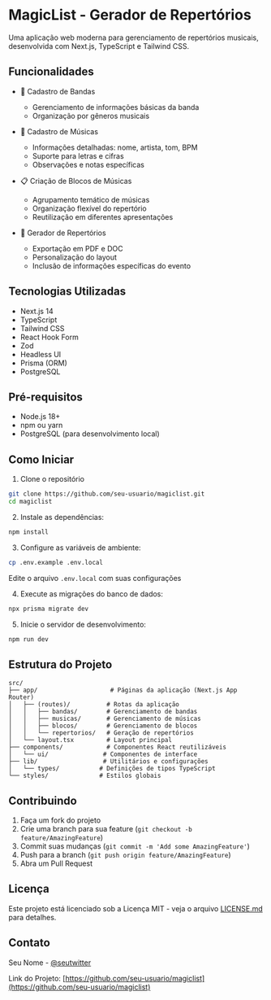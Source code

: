 # MagicList - Gerador de Repertórios

Uma aplicação web moderna para gerenciamento de repertórios musicais, desenvolvida com Next.js, TypeScript e Tailwind CSS.

## Funcionalidades

- 🎵 Cadastro de Bandas
  - Gerenciamento de informações básicas da banda
  - Organização por gêneros musicais
  
- 🎸 Cadastro de Músicas
  - Informações detalhadas: nome, artista, tom, BPM
  - Suporte para letras e cifras
  - Observações e notas específicas
  
- 📋 Criação de Blocos de Músicas
  - Agrupamento temático de músicas
  - Organização flexível do repertório
  - Reutilização em diferentes apresentações
  
- 📄 Gerador de Repertórios
  - Exportação em PDF e DOC
  - Personalização do layout
  - Inclusão de informações específicas do evento

## Tecnologias Utilizadas

- Next.js 14
- TypeScript
- Tailwind CSS
- React Hook Form
- Zod
- Headless UI
- Prisma (ORM)
- PostgreSQL

## Pré-requisitos

- Node.js 18+
- npm ou yarn
- PostgreSQL (para desenvolvimento local)

## Como Iniciar

1. Clone o repositório
```bash
git clone https://github.com/seu-usuario/magiclist.git
cd magiclist
```

2. Instale as dependências:
```bash
npm install
```

3. Configure as variáveis de ambiente:
```bash
cp .env.example .env.local
```
Edite o arquivo `.env.local` com suas configurações

4. Execute as migrações do banco de dados:
```bash
npx prisma migrate dev
```

5. Inicie o servidor de desenvolvimento:
```bash
npm run dev
```

## Estrutura do Projeto

```
src/
├── app/                    # Páginas da aplicação (Next.js App Router)
│   ├── (routes)/          # Rotas da aplicação
│   │   ├── bandas/        # Gerenciamento de bandas
│   │   ├── musicas/       # Gerenciamento de músicas
│   │   ├── blocos/        # Gerenciamento de blocos
│   │   └── repertorios/   # Geração de repertórios
│   └── layout.tsx         # Layout principal
├── components/            # Componentes React reutilizáveis
│   └── ui/               # Componentes de interface
├── lib/                  # Utilitários e configurações
│   └── types/           # Definições de tipos TypeScript
└── styles/              # Estilos globais
```

## Contribuindo

1. Faça um fork do projeto
2. Crie uma branch para sua feature (`git checkout -b feature/AmazingFeature`)
3. Commit suas mudanças (`git commit -m 'Add some AmazingFeature'`)
4. Push para a branch (`git push origin feature/AmazingFeature`)
5. Abra um Pull Request

## Licença

Este projeto está licenciado sob a Licença MIT - veja o arquivo [LICENSE.md](LICENSE.md) para detalhes.

## Contato

Seu Nome - [@seutwitter](https://twitter.com/seutwitter)

Link do Projeto: [https://github.com/seu-usuario/magiclist](https://github.com/seu-usuario/magiclist)
